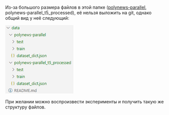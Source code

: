 Из-за большого размера файлов в этой папке ([polynews-parallel](https://huggingface.co/datasets/aiana94/polynews-parallel),  polynews-parallel_t5_processed), её нельзя выложить на git, однако общий вид у неё следующий:

![alt text](../images/data_folder.png)

При желании можно воспроизвести эксперименты и получить такую же структуру файлов.